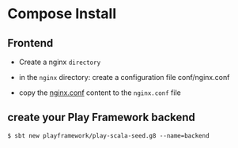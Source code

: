 # Compose Install

## Frontend

* Create a nginx `directory`

* in the `nginx` directory: create a configuration file conf/nginx.conf

* copy the [nginx.conf](./nginx.conf.md) content to the `nginx.conf` file

## create your Play Framework backend

```shell
$ sbt new playframework/play-scala-seed.g8 --name=backend
```


